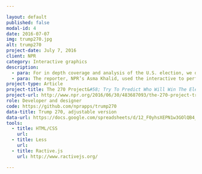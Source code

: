 ```yaml
---

layout: default
published: false
modal-id: 4
date: 2016-07-07
img: trump270.jpg
alt: trump270
project-date: July 7, 2016
client: NPR
category: Interactive graphics
description:
  - para: For in depth coverage and analysis of the U.S. election, we decided to make an interactive slider for a basis to show how the numbers of the election can be manipulated to favor one of the two major parties.
  - para: The reporter, NPR’s Asma Khalid, used the interactive to perform some crazy number-crunching and produced an in-depth analysis of what it would take to get Trump to the White House.
project-type: Article
project-title: The 270 Project&#58; Try To Predict Who Will Win The Election
project-url: http://www.npr.org/2016/06/30/483687093/the-270-project-try-to-predict-who-will-win-the-election
role: Developer and designer
code: https://github.com/nprapps/trump270
data-title: Trump 270, adjustable version
data-url: https://docs.google.com/spreadsheets/d/12_F0yhsXEPN1w3GOlQB4_NKGadXiRLOa9l-HQu5jSL8/edit?usp=sharing
tools:
  - title: HTML/CSS
    url:
  - title: Less
    url:
  - title: Ractive.js
    url: http://www.ractivejs.org/

---
```

